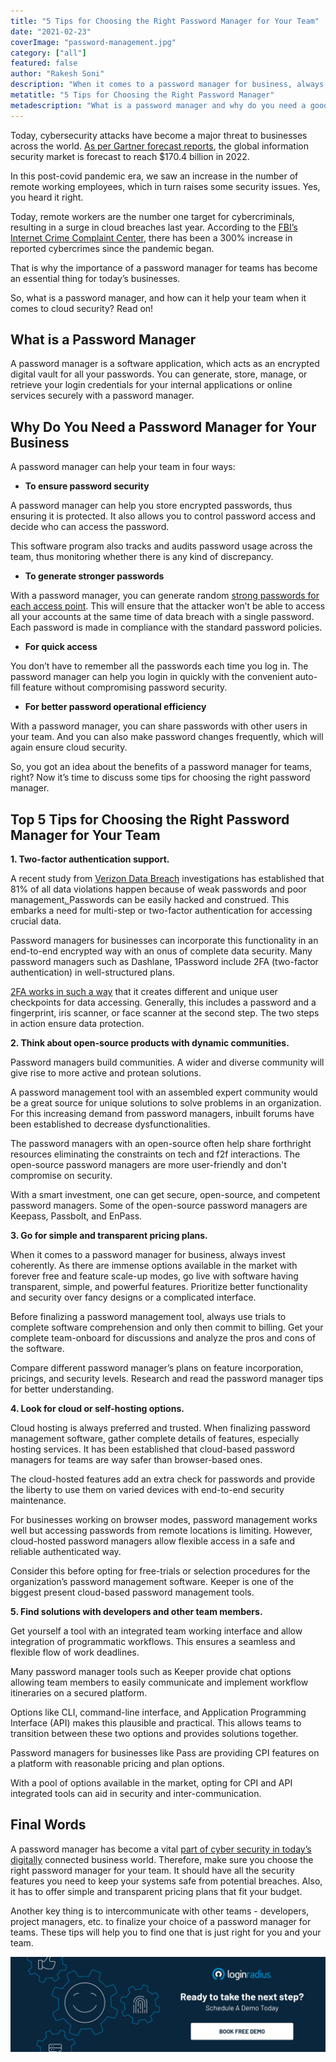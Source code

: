 ```yaml
---
title: "5 Tips for Choosing the Right Password Manager for Your Team"
date: "2021-02-23"
coverImage: "password-management.jpg"
category: ["all"]
featured: false
author: "Rakesh Soni"
description: "When it comes to a password manager for business, always invest coherently.  As there are immense options available in the market with forever free and feature scale-up modes, prioritize better functionality and security over fancy designs or a complicated interface."
metatitle: "5 Tips for Choosing the Right Password Manager"
metadescription: "What is a password manager and why do you need a good password manager for your business. Learn how to choose the right password manager for your team."
---
```


Today, cybersecurity attacks have become a major threat to businesses across the world. [As per Gartner forecast reports](https://www.gartner.com/en/documents/3889055), the global information security market is forecast to reach $170.4 billion in 2022.

In this post-covid pandemic era, we saw an increase in the number of remote working employees, which in turn raises some security issues. Yes, you heard it right. 

Today, remote workers are the number one target for cybercriminals, resulting in a surge in cloud breaches last year. According to the [FBI’s Internet Crime Complaint Center](https://www.imcgrupo.com/covid-19-news-fbi-reports-300-increase-in-reported-cybercrimes/), there has been a 300% increase in reported cybercrimes since the pandemic began. 

That is why the importance of a password manager for teams has become an essential thing for today’s businesses.

So, what is a password manager, and how can it help your team when it comes to cloud security? Read on!


## What is a Password Manager

A password manager is a software application, which acts as an encrypted digital vault for all your passwords. You can generate, store, manage, or retrieve your login credentials for your internal applications or online services securely with a password manager.


## Why Do You Need a Password Manager for Your Business

A password manager can help your team in four ways: 



*   **To ensure password security**

A password manager can help you store encrypted passwords, thus ensuring it is protected. It also allows you to control password access and decide who can access the password.

This software program also tracks and audits password usage across the team, thus monitoring whether there is any kind of discrepancy. 



*   **To generate stronger passwords**

With a password manager, you can generate random [strong passwords for each access point](https://www.loginradius.com/blog/identity/2021/01/how-to-choose-a-secure-password/). This will ensure that the attacker won’t be able to access all your accounts at the same time of data breach with a single password. Each password is made in compliance with the standard password policies.



*   **For quick access**

You don’t have to remember all the passwords each time you log in. The password manager can help you login in quickly with the convenient auto-fill feature without compromising password security.



*   **For better password operational efficiency**

With a password manager, you can share passwords with other users in your team. And you can also make password changes frequently, which will again ensure cloud security.

So, you got an idea about the benefits of a password manager for teams, right? Now it’s time to discuss some tips for choosing the right password manager. 


## Top 5 Tips for Choosing the Right Password Manager for Your Team

**1. Two-factor authentication support.**

A recent study from [Verizon Data Breach](https://enterprise.verizon.com/resources/reports/dbir/) investigations has established that 81% of all data violations happen because of weak passwords and poor management[. ](https://enterprise.verizon.com/resources/reports/dbir/)Passwords can be easily hacked and construed. This embarks a need for multi-step or two-factor authentication for accessing crucial data. 

Password managers for businesses can incorporate this functionality in an end-to-end encrypted way with an onus of complete data security. Many password managers such as Dashlane, 1Password include 2FA (two-factor authentication) in well-structured plans. 

[2FA works in such a way](https://www.loginradius.com/blog/identity/2021/01/how-to-setup-2fa-in-online-accounts/) that it creates different and unique user checkpoints for data accessing. Generally, this includes a password and a fingerprint, iris scanner, or face scanner at the second step. The two steps in action ensure data protection. 

**2. Think about open-source products with dynamic communities.**

Password managers build communities. A wider and diverse community will give rise to more active and protean solutions. 

A password management tool with an assembled expert community would be a great source for unique solutions to solve problems in an organization. For this increasing demand from password managers, inbuilt forums have been established to decrease dysfunctionalities. 

The password managers with an open-source often help share forthright resources eliminating the constraints on tech and f2f interactions. The open-source password managers are more user-friendly and don't compromise on security. 

With a smart investment, one can get secure, open-source, and competent password managers. Some of the open-source password managers are Keepass, Passbolt, and EnPass.

**3. Go for simple and transparent pricing plans.**

When it comes to a password manager for business, always invest coherently.  As there are immense options available in the market with forever free and feature scale-up modes, go live with software having transparent, simple, and powerful features. Prioritize better functionality and security over fancy designs or a complicated interface. 

Before finalizing a password management tool, always use trials to complete software comprehension and only then commit to billing. Get your complete team-onboard for discussions and analyze the pros and cons of the software. 

Compare different password manager’s plans on feature incorporation, pricings, and security levels.  Research and read the password manager tips for better understanding.

**4. Look for cloud or self-hosting options.**

Cloud hosting is always preferred and trusted. When finalizing password management software, gather complete details of features, especially hosting services. It has been established that cloud-based password managers for teams are way safer than browser-based ones. 

The cloud-hosted features add an extra check for passwords and provide the liberty to use them on varied devices with end-to-end security maintenance. 

For businesses working on browser modes, password management works well but accessing passwords from remote locations is limiting. However, cloud-hosted password managers allow flexible access in a safe and reliable authenticated way. 

Consider this before opting for free-trials or selection procedures for the organization’s password management software. Keeper is one of the biggest present cloud-based password management tools. 

**5. Find solutions with developers and other team members.**

Get yourself a tool with an integrated team working interface and allow integration of programmatic workflows. This ensures a seamless and flexible flow of work deadlines. 

Many password manager tools such as Keeper provide chat options allowing team members to easily communicate and implement workflow itineraries on a secured platform. 

Options like CLI, command-line interface, and Application Programming Interface (API) makes this plausible and practical. This allows teams to transition between these two options and provides solutions together.  

Password managers for businesses like Pass are providing CPI features on a platform with reasonable pricing and plan options. 

With a pool of options available in the market, opting for CPI and API integrated tools can aid in security and inter-communication. 


## Final Words

A password manager has become a vital [part of cyber security in today’s digitally](https://www.loginradius.com/blog/identity/2019/10/cybersecurity-best-practices-for-enterprises/) connected business world. Therefore, make sure you choose the right password manager for your team. It should have all the security features you need to keep your systems safe from potential breaches. Also, it has to offer simple and transparent pricing plans that fit your budget.

Another key thing is to intercommunicate with other teams - developers, project managers, etc. to finalize your choice of a password manager for teams. These tips will help you to find one that is just right for you and your team.

[![book-a-demo-loginradius](../../assets/book-a-demo-loginradius.png)](https://www.loginradius.com/contact-us?utm_source=blog&utm_medium=web&utm_campaign=password-manager-tips)
